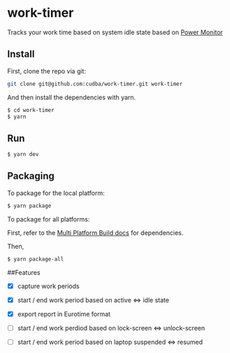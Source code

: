 # work-timer
Tracks your work time based on system idle state based on [Power Monitor](https://electronjs.org/docs/api/power-monitor)

## Install

First, clone the repo via git:

```bash
git clone git@github.com:cudba/work-timer.git work-timer 
```

And then install the dependencies with yarn.

```bash
$ cd work-timer
$ yarn
```

## Run


```bash
$ yarn dev
```

## Packaging

To package for the local platform:

```bash
$ yarn package
```

To package for all platforms:

First, refer to the [Multi Platform Build docs](https://www.electron.build/multi-platform-build) for dependencies.

Then,

```bash
$ yarn package-all
```

##Features
- [x] capture work periods
- [x] start / end work period based on active <=> idle state
- [x] export report in Eurotime format
- [ ] start / end  work perdiod based on lock-screen <=> unlock-screen
- [ ] start / end work period based on laptop suspended <=> resumed

